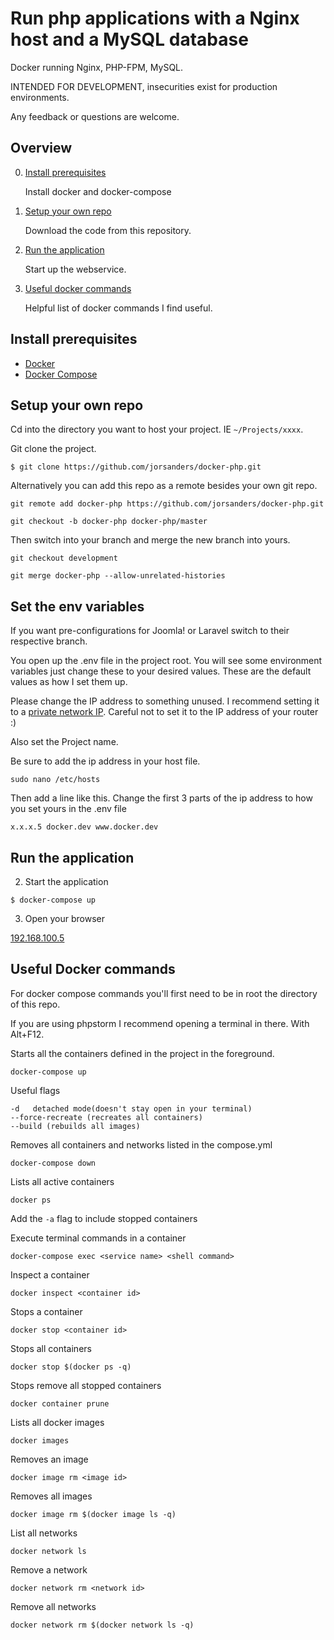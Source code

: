# Run php applications with a Nginx host and a MySQL database

Docker running Nginx, PHP-FPM, MySQL. 

INTENDED FOR DEVELOPMENT, insecurities exist for production environments.

Any feedback or questions are welcome.

## Overview

0. [Install prerequisites](#install-prerequisites)

    Install docker and docker-compose

0. [Setup your own repo](#setup-your-own-repo)

    Download the code from this repository.

0. [Run the application](#set-the-env-variables)

    Start up the webservice.
            
0. [Useful docker commands](#useful-docker-commands)

    Helpful list of docker commands I find useful.


## Install prerequisites

* [Docker](https://docs.docker.com/engine/installation/)
* [Docker Compose](https://docs.docker.com/compose/install/)

## Setup your own repo

Cd into the directory you want to host your project. IE ```~/Projects/xxxx```.

Git clone the project.

```
$ git clone https://github.com/jorsanders/docker-php.git
```

Alternatively you can add this repo as a remote besides your own git repo.

```git remote add docker-php https://github.com/jorsanders/docker-php.git```

```git checkout -b docker-php docker-php/master```

Then switch into your branch and merge the new branch into yours.

```git checkout development```

```git merge docker-php --allow-unrelated-histories```

## Set the env variables

If you want pre-configurations for Joomla! or Laravel switch to their respective branch.

You open up the .env file in the project root. You will see some environment variables just change these to your desired values.
These are the default values as how I set them up. 

Please change the IP address to something unused. I recommend setting it to a [private network IP](https://en.wikipedia.org/wiki/IPv4#Private_networks). 
Careful not to set it to the IP address of your router :)

Also set the Project name. 

Be sure to add the ip address in your host file.

```
sudo nano /etc/hosts
```

Then add a line like this. Change the first 3 parts of the ip address to how you set yours in the .env file
```
x.x.x.5	docker.dev www.docker.dev
```


## Run the application


2. Start the application

```
$ docker-compose up
```
    
3. Open your browser

[192.168.100.5](192.168.100.5)
   

## Useful Docker commands
For docker compose commands you'll first need to be in root the directory of this repo. 

If you are using phpstorm I recommend opening a terminal in there. With Alt+F12.

Starts all the containers defined in the project in the foreground.
```
docker-compose up
```

Useful flags
```
-d   detached mode(doesn't stay open in your terminal)
--force-recreate (recreates all containers)
--build (rebuilds all images)
```

Removes all containers and networks listed in the compose.yml
```
docker-compose down
```

Lists all active containers
```
docker ps
```
Add the ```-a``` flag to include stopped containers

Execute terminal commands in a container
```
docker-compose exec <service name> <shell command>
```

Inspect a container
```
docker inspect <container id>
```

Stops a container
```
docker stop <container id>
```

Stops all containers
```
docker stop $(docker ps -q)
```

Stops remove all stopped containers
```
docker container prune
```

Lists all docker images
```
docker images
```

Removes an image
```
docker image rm <image id>
```

Removes all images
```
docker image rm $(docker image ls -q)
```

List all networks
```
docker network ls
```

Remove a network
```
docker network rm <network id>
```

Remove all networks
```
docker network rm $(docker network ls -q)
```